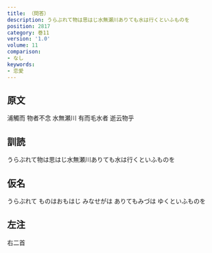 ```yaml
---
title: （問答）
description: うらぶれて物は思はじ水無瀬川ありても水は行くといふものを
position: 2817
category: 巻11
version: '1.0'
volume: 11
comparison:
- なし
keywords:
- 恋愛
---
```


## 原文

浦觸而 物者不念 水無瀬川 有而毛水者 逝云物乎

## 訓読

うらぶれて物は思はじ水無瀬川ありても水は行くといふものを

## 仮名

うらぶれて ものはおもはじ みなせがは ありてもみづは ゆくといふものを

## 左注

右二首
